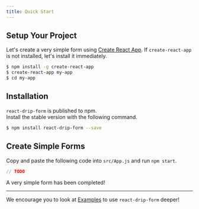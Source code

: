 ```yaml
---
title: Quick Start
---
```



## Setup Your Project

Let's create a very simple form using [Create React App](https://github.com/facebookincubator/create-react-app). If `create-react-app` is not installed, let's install it immediately.

```bash
$ npm install -g create-react-app
$ create-react-app my-app
$ cd my-app
```




## Installation

`react-drip-form` is published to npm.  
Install the stable version with the following command.

```bash
$ npm install react-drip-form --save
```




## Create Simple Forms

Copy and paste the following code into `src/App.js` and run `npm start`.

```javascript
// TODO
```

A very simple form has been completed!


---

We encourage you to look at [Examples](../examples/basic-form/) to use `react-drip-form` deeper!


